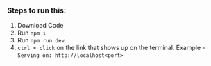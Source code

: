 ### Steps to run this:
  1. Download Code
  2. Run `npm i`
  3. Run `npm run dev`
  4. `ctrl + click` on the link that shows up on the terminal. Example - `Serving on: http://localhost<port>`
